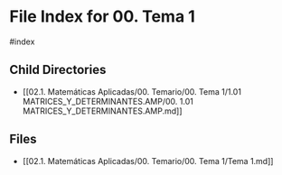 # File Index for 00. Tema 1
#index

## Child Directories

- [[02.1. Matemáticas Aplicadas/00. Temario/00. Tema 1/1.01 MATRICES_Y_DETERMINANTES.AMP/00. 1.01 MATRICES_Y_DETERMINANTES.AMP.md]]

## Files

- [[02.1. Matemáticas Aplicadas/00. Temario/00. Tema 1/Tema 1.md]]
